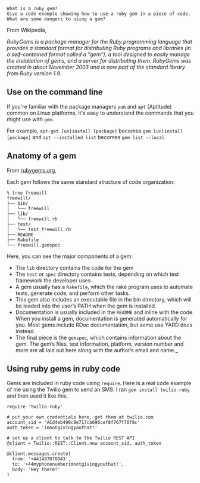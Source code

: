 ```
What is a ruby gem?
Give a code example showing how to use a ruby gem in a piece of code.
What are some dangers to using a gem?
```

From Wikipedia,

_RubyGems is a package manager for the Ruby programming language that provides a standard format for distributing Ruby programs and libraries (in a self-contained format called a "gem"), a tool designed to easily manage the installation of gems, and a server for distributing them. RubyGems was created in about November 2003 and is now part of the standard library from Ruby version 1.9._

## Use on the command line
If you're familiar with the package managers `yum` and `apt` (Aptitude) common on Linux platforms,  it's easy to understand the commands that you might use with `gem`.

For example, `apt-get [un]install [package]` becomes `gem [un]install [package]` and `apt --installed list` becomes `gem list --local`.

## Anatomy of a gem

From [rubygems.org](http://guides.rubygems.org/what-is-a-gem/),

Each gem follows the same standard structure of code organization:

```
% tree freewill
freewill/
├── bin/
│   └── freewill
├── lib/
│   └── freewill.rb
├── test/
│   └── test_freewill.rb
├── README
├── Rakefile
└── freewill.gemspec
```

Here, you can see the major components of a gem:

* The `lib` directory contains the code for the gem
* The `test` or `spec` directory contains tests, depending on which test framework the developer uses
* A gem usually has a `Rakefile`, which the rake program uses to automate tests, generate code, and perform other tasks.
* This gem also includes an executable file in the bin directory, which will be loaded into the user’s PATH when the gem is installed.
* Documentation is usually included in the `README` and inline with the code. When you install a gem, documentation is generated automatically for you. Most gems include RDoc documentation, but some use YARD docs instead.
* The final piece is the `gemspec`, which contains information about the gem. The gem’s files, test information, platform, version number and more are all laid out here along with the author’s email and name._

## Using ruby gems in ruby code

Gems are included in ruby code using `require`. Here is a real code example of me using the Twilio gem to send an SMS. I ran `gem install twilio-ruby` and then used it like this,

```
require 'twilio-ruby'

# put your own credentials here, get them at twilio.com
account_sid = 'ACd4eb490c9e717cb696cef8f767f70f8c'
auth_token = 'imnotgivingyouthat!'

# set up a client to talk to the Twilio REST API
@client = Twilio::REST::Client.new account_sid, auth_token

@client.messages.create(
  from: '+441497870043',
  to: '+44myphonenumberimnotgivingyouthat!',
  body: 'Hey there!'
)
```

